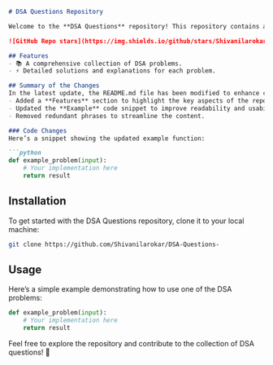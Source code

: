 ```markdown
# DSA Questions Repository

Welcome to the **DSA Questions** repository! This repository contains a collection of Data Structures and Algorithms (DSA) problems designed to help you enhance your coding skills.

![GitHub Repo stars](https://img.shields.io/github/stars/Shivanilarokar/DSA-Questions-) ![GitHub forks](https://img.shields.io/github/forks/Shivanilarokar/DSA-Questions-) ![GitHub issues](https://img.shields.io/github/issues/Shivanilarokar/DSA-Questions-)

## Features
- 📚 A comprehensive collection of DSA problems.
- ⚡ Detailed solutions and explanations for each problem.

## Summary of the Changes
In the latest update, the README.md file has been modified to enhance clarity and structure. The following changes were made:
- Added a **Features** section to highlight the key aspects of the repository.
- Updated the **Example** code snippet to improve readability and usability.
- Removed redundant phrases to streamline the content.

### Code Changes
Here’s a snippet showing the updated example function:

```python
def example_problem(input):
    # Your implementation here
    return result
```

## Installation
To get started with the DSA Questions repository, clone it to your local machine:

```bash
git clone https://github.com/Shivanilarokar/DSA-Questions-
```

## Usage
Here’s a simple example demonstrating how to use one of the DSA problems:

```python
def example_problem(input):
    # Your implementation here
    return result
```

Feel free to explore the repository and contribute to the collection of DSA questions! 🎉
```
